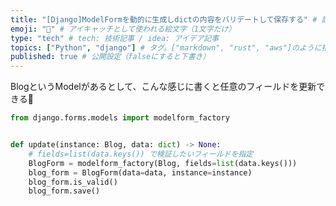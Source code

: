 ```yaml
---
title: "[Django]ModelFormを動的に生成しdictの内容をバリデートして保存する" # 記事のタイトル
emoji: "🕺" # アイキャッチとして使われる絵文字（1文字だけ）
type: "tech" # tech: 技術記事 / idea: アイデア記事
topics: ["Python", "django"] # タグ。["markdown", "rust", "aws"]のように指定する
published: true # 公開設定（falseにすると下書き）
---
```

BlogというModelがあるとして、こんな感じに書くと任意のフィールドを更新できる👊

```python
from django.forms.models import modelform_factory


def update(instance: Blog, data: dict) -> None:
    # fields=list(data.keys()) で検証したいフィールドを指定
    BlogForm = modelform_factory(Blog, fields=list(data.keys()))
    blog_form = BlogForm(data=data, instance=instance)
    blog_form.is_valid()
    blog_form.save()
```
